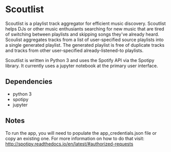 # Scoutlist

Scoutlist is a playlist track aggregator for efficient music discovery. Scoutlist helps DJs or other music enthusiants searching for new music that are tired of switching between playlists and skipping songs they've already heard. Scoulist aggregates tracks from a list of user-specified source playlists into a single generated playlist. The generated playlist is free of duplicate tracks and tracks from other user-specified already-listened-to playlists.

Scoutlist is written in Python 3 and uses the Spotify API via the Spotipy library. It currently uses a jupyter notebook at the primary user interface.

## Dependencies
* python 3
* spotipy
* jupyter

## Notes

To run the app, you will need to populate the app_credentials.json file or copy an existing one. For more information on how to do that visit: <http://spotipy.readthedocs.io/en/latest/#authorized-requests>